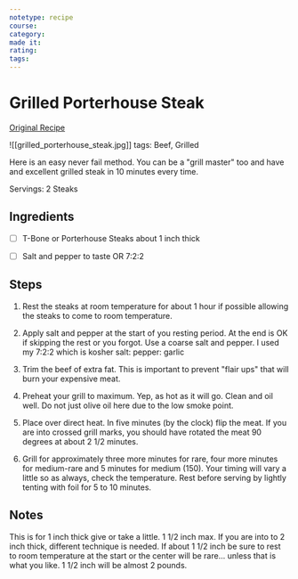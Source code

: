 ```yaml
---
notetype: recipe
course:
category:
made it:
rating:
tags:
---
```

# Grilled Porterhouse Steak

[Original Recipe](https://www.101cookingfortwo.com/how-to-grill-t-bone-or-porterhouse)

![[grilled_porterhouse_steak.jpg]]
tags: Beef, Grilled

Here is an easy never fail method. You can be a "grill master" too and have and excellent grilled steak in 10 minutes every time.

Servings: 2 Steaks

## Ingredients
- [ ] T-Bone or Porterhouse Steaks about 1 inch thick- [ ] Salt and pepper to taste OR 7:2:2

## Steps
1) Rest the steaks at room temperature for about 1 hour if possible allowing the steaks to come to room temperature.

2) Apply salt and pepper at the start of you resting period. At the end is OK if skipping the rest or you forgot. Use a coarse salt and pepper. I used my 7:2:2 which is kosher salt: pepper: garlic

3) Trim the beef of extra fat. This is important to prevent "flair ups" that will burn your expensive meat.

4) Preheat your grill to maximum. Yep, as hot as it will go. Clean and oil well. Do not just olive oil here due to the low smoke point.

5) Place over direct heat. In five minutes (by the clock) flip the meat. If you are into crossed grill marks, you should have rotated the meat 90 degrees at about 2 1/2 minutes.

6) Grill for approximately three more minutes for rare, four more minutes for medium-rare and 5 minutes for medium (150). Your timing will vary a little so as always, check the temperature. Rest before serving by lightly tenting with foil for 5 to 10 minutes.


## Notes
This is for 1 inch thick give or take a little. 1 1/2 inch max. If you are into to 2 inch thick, different technique is needed. If about 1 1/2 inch be sure to rest to room temperature at the start or the center will be rare... unless that is what you like. 1 1/2 inch will be almost 2 pounds.

